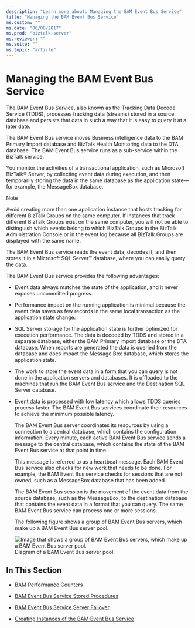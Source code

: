 ```yaml
---
description: "Learn more about: Managing the BAM Event Bus Service"
title: "Managing the BAM Event Bus Service"
ms.custom: ""
ms.date: "06/08/2017"
ms.prod: "biztalk-server"
ms.reviewer: ""
ms.suite: ""
ms.topic: "article"
---
```

# Managing the BAM Event Bus Service
The BAM Event Bus Service, also known as the Tracking Data Decode Service (TDDS), processes tracking data (streams) stored in a source database and persists that data in such a way that it is easy to query it at a later date.  
  
 The BAM Event Bus service moves Business intelligence data to the BAM Primary Import database and BizTalk Health Monitoring data to the DTA database. The BAM Event Bus service runs as a sub-service within the BizTalk service.  
  
 You monitor the activities of a transactional application, such as Microsoft BizTalk® Server, by collecting event data during execution, and then temporarily storing the data in the same database as the application state—for example, the MessageBox database.  
  
> [!NOTE]
>  Avoid creating more than one application instance that hosts tracking for different BizTalk Groups on the same computer. If instances that track different BizTalk Groups exist on the same computer, you will not be able to distinguish which events belong to which BizTalk Groups in the BizTalk Administration Console or in the event log because all BizTalk Groups are displayed with the same name.  
  
 The BAM Event Bus service reads the event data, decodes it, and then stores it in a Microsoft SQL Server™ database, where you can easily query the data.  
  
 The BAM Event Bus service provides the following advantages:  
  
- Event data always matches the state of the application, and it never exposes uncommitted progress.  
  
- Performance impact on the running application is minimal because the event data saves as few records in the same local transaction as the application state change.  
  
- SQL Server storage for the application state is further optimized for execution performance. The data is decoded by TDDS and stored in a separate database, either the BAM Primary import database or the DTA database. When reports are generated the data is queried from the database and does impact the Message Box database, which stores the application state.  
  
- The work to store the event data in a form that you can query is not done in the application servers and databases. It is offloaded to the machines that run the BAM Event Bus service and the Destination SQL Server database.  
  
- Event data is processed with low latency which allows TDDS queries process faster. The BAM Event Bus services coordinate their resources to achieve the minimum possible latency.  
  
  The BAM Event Bus server coordinates its resources by using a connection to a central database, which contains the configuration information. Every minute, each active BAM Event Bus service sends a message to the central database, which contains the state of the BAM Event Bus service at that point in time.  
  
  This message is referred to as a heartbeat message. Each BAM Event Bus service also checks for new work that needs to be done. For example, the BAM Event Bus service checks for sessions that are not owned, such as a MessageBox database that has been added.  
  
  The BAM Event Bus session is the movement of the event data from the source database, such as the MessageBox, to the destination database that contains the event data in a format that you can query. The same BAM Event Bus service can process one or more sessions.  
  
  The following figure shows a group of BAM Event Bus servers, which make up a BAM Event Bus server pool.  
  
  ![Image that shows a group of BAM Event Bus servers, which make up a BAM Event Bus server pool.](../core/media/ebiz-bam-admin-evntbuspool.gif "ebiz_bam_admin_evntbuspool")  
  Diagram of a BAM Event Bus server pool  
  
## In This Section  
  
-   [BAM Performance Counters](../core/bam-performance-counters.md)  
  
-   [BAM Event Bus Service Stored Procedures](../core/bam-event-bus-service-stored-procedures.md)  
  
-   [BAM Event Bus Service Server Failover](../core/bam-event-bus-service-server-failover.md)  
  
-   [Creating Instances of the BAM Event Bus Service](../core/creating-instances-of-the-bam-event-bus-service.md)
